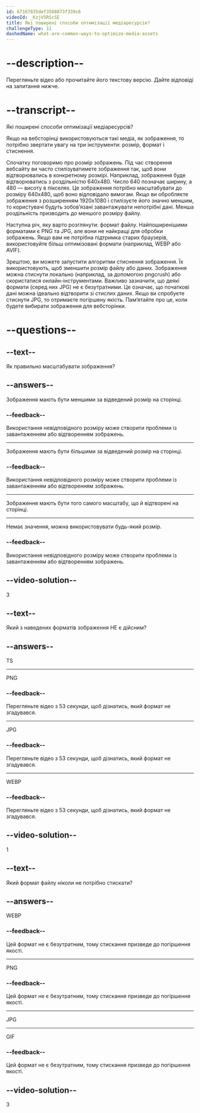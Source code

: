 ```yaml
---
id: 67167835def3588873f339c6
videoId: _KzjV5RScSE
title: Які поширені способи оптимізації медіаресурсів?
challengeType: 11
dashedName: what-are-common-ways-to-optimize-media-assets
---
```


# --description--

Перегляньте відео або прочитайте його текстову версію. Дайте відповіді на запитання нижче.

# --transcript--

Які поширені способи оптимізації медіаресурсів?

Якщо на вебсторінці використовуються такі медіа, як зображення, то потрібно звертати увагу на три інструменти: розмір, формат і стиснення.

Спочатку поговоримо про розмір зображень. Під час створення вебсайту ви часто стилізуватимете зображення так, щоб вони відтворювались в конкретному розмірі. Наприклад, зображення буде відтворюватись з роздільністю 640x480. Число 640 позначає ширину, а 480 — висоту в пікселях. Це зображення потрібно масштабувати до розміру 640x480, щоб воно відповідало вимогам. Якщо ви обробляєте зображення з розширенням 1920x1080 і стилізуєте його значно меншим, то користувачі будуть зобов’язані завантажувати непотрібні дані. Менша роздільність призводить до меншого розміру файлу.

Наступна річ, яку варто розглянути: формат файлу. Найпоширенішими форматами є PNG та JPG, але вони не найкращі для обробки зображень. Якщо вам не потрібна підтримка старих браузерів, використовуйте більш оптимізовані формати (наприклад, WEBP або AVIF).

Зрештою, ви можете запустити алгоритми стиснення зображення. Їх використовують, щоб зменшити розмір файлу або даних. Зображення можна стиснути локально (наприклад, за допомогою pngcrush) або скористатися онлайн-інструментами. Важливо зазначити, що деякі формати (серед них JPG) не є безутратними. Це означає, що початкові дані можна ідеально відтворити зі стислих даних. Якщо ви спробуєте стиснути JPG, то отримаєте погіршену якість. Пам’ятайте про це, коли будете вибирати зображення для вебсторінки.

# --questions--

## --text--

Як правильно масштабувати зображення?

## --answers--

Зображення мають бути меншими за відведений розмір на сторінці.

### --feedback--

Використання невідповідного розміру може створити проблеми із завантаженням або відтворенням зображень.

---

Зображення мають бути більшими за відведений розмір на сторінці.

### --feedback--

Використання невідповідного розміру може створити проблеми із завантаженням або відтворенням зображень.

---

Зображення мають бути того самого масштабу, що й відтворені на сторінці.

---

Немає значення, можна використовувати будь-який розмір.

### --feedback--

Використання невідповідного розміру може створити проблеми із завантаженням або відтворенням зображень.

## --video-solution--

3

## --text--

Який з наведених форматів зображення НЕ є дійсним?

## --answers--

TS

---

PNG

### --feedback--

Перегляньте відео з 53 секунди, щоб дізнатись, який формат не згадувався.

---

JPG

### --feedback--

Перегляньте відео з 53 секунди, щоб дізнатись, який формат не згадувався.

---

WEBP

### --feedback--

Перегляньте відео з 53 секунди, щоб дізнатись, який формат не згадувався.

## --video-solution--

1

## --text--

Який формат файлу ніколи не потрібно стискати?

## --answers--

WEBP

### --feedback--

Цей формат не є безутратним, тому стискання призведе до погіршення якості.

---

PNG

### --feedback--

Цей формат не є безутратним, тому стискання призведе до погіршення якості.

---

JPG

---

GIF

### --feedback--

Цей формат не є безутратним, тому стискання призведе до погіршення якості.

## --video-solution--

3
